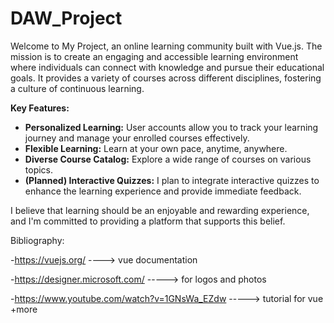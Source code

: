 # DAW_Project

Welcome to   My Project, an online learning community built with Vue.js. The mission is to create an engaging and accessible learning environment where individuals can connect with knowledge and pursue their educational goals. It provides  a variety of courses across different disciplines, fostering a culture of continuous learning.

**Key Features:**

*   **Personalized Learning:** User accounts allow you to track your learning journey and manage your enrolled courses effectively.
*   **Flexible Learning:** Learn at your own pace, anytime, anywhere.
*   **Diverse Course Catalog:** Explore a wide range of courses on various topics.
*   **(Planned) Interactive Quizzes:** I plan to integrate interactive quizzes to enhance the learning experience and provide immediate feedback.

I believe that learning should be an enjoyable and rewarding experience, and I'm committed to providing a platform that supports this belief.

Bibliography:

-https://vuejs.org/ ----> vue documentation

-https://designer.microsoft.com/ -----> for logos and photos

-https://www.youtube.com/watch?v=1GNsWa_EZdw -----> tutorial for vue +more
